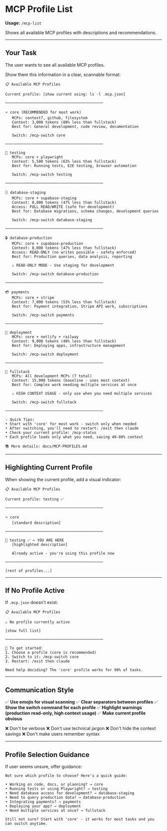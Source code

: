 # MCP Profile List

**Usage:** `/mcp-list`

Shows all available MCP profiles with descriptions and recommendations.

---

## Your Task

The user wants to see all available MCP profiles.

Show them this information in a clear, scannable format:

```
📋 Available MCP Profiles

Current profile: [show current using: ls -l .mcp.json]

────────────────────────────────────────────

⭐ core (RECOMMENDED for most work)
   MCPs: context7, github, filesystem
   Context: 3,000 tokens (80% less than fullstack)
   Best for: General development, code review, documentation

   Switch: /mcp-switch core

────────────────────────────────────────────

🧪 testing
   MCPs: core + playwright
   Context: 5,500 tokens (63% less than fullstack)
   Best for: Running tests, E2E testing, browser automation

   Switch: /mcp-switch testing

────────────────────────────────────────────

🗄️ database-staging
   MCPs: core + supabase-staging
   Context: 8,000 tokens (47% less than fullstack)
   Access: FULL READ/WRITE (safe for development)
   Best for: Database migrations, schema changes, development queries

   Switch: /mcp-switch database-staging

────────────────────────────────────────────

🔒 database-production
   MCPs: core + supabase-production
   Context: 8,000 tokens (47% less than fullstack)
   Access: READ-ONLY (no writes possible - safety enforced)
   Best for: Production queries, data analysis, reporting

   ⚠️ READ-ONLY MODE - Use staging for development

   Switch: /mcp-switch database-production

────────────────────────────────────────────

💳 payments
   MCPs: core + stripe
   Context: 7,000 tokens (53% less than fullstack)
   Best for: Payment integration, Stripe API work, subscriptions

   Switch: /mcp-switch payments

────────────────────────────────────────────

🚀 deployment
   MCPs: core + netlify + railway
   Context: 9,000 tokens (40% less than fullstack)
   Best for: Deploying apps, infrastructure management

   Switch: /mcp-switch deployment

────────────────────────────────────────────

🔧 fullstack
   MCPs: All development MCPs (7 total)
   Context: 15,000 tokens (baseline - uses most context)
   Best for: Complex work needing multiple services at once

   ⚠️ HIGH CONTEXT USAGE - only use when you need multiple services

   Switch: /mcp-switch fullstack

────────────────────────────────────────────

💡 Quick Tips:
• Start with 'core' for most work - switch only when needed
• After switching, you'll need to restart: /exit then claude
• Check your current profile: /mcp-status
• Each profile loads only what you need, saving 40-80% context

📚 More details: docs/MCP-PROFILES.md
```

---

## Highlighting Current Profile

When showing the current profile, add a visual indicator:

```
📋 Available MCP Profiles

Current profile: testing ✅

────────────────────────────────────────────

⭐ core
   [standard description]

────────────────────────────────────────────

🧪 testing ✅ ← YOU ARE HERE
   [highlighted description]

   Already active - you're using this profile now

────────────────────────────────────────────

[rest of profiles...]
```

---

## If No Profile Active

If `.mcp.json` doesn't exist:

```
📋 Available MCP Profiles

⚠️ No profile currently active

[show full list]

────────────────────────────────────────────

🎯 To get started:
1. Choose a profile (core is recommended)
2. Switch to it: /mcp-switch core
3. Restart: /exit then claude

Need help deciding? The 'core' profile works for 90% of tasks.
```

---

## Communication Style

✅ **Use emojis for visual scanning**
✅ **Clear separators between profiles**
✅ **Show the switch command for each profile**
✅ **Highlight warnings (production read-only, high context usage)**
✅ **Make current profile obvious**

❌ Don't be verbose
❌ Don't use technical jargon
❌ Don't hide the context savings
❌ Don't make users remember syntax

---

## Profile Selection Guidance

If user seems unsure, offer guidance:

```
Not sure which profile to choose? Here's a quick guide:

• Working on code, docs, or planning? → core
• Running tests or using Playwright? → testing
• Need database access for development? → database-staging
• Need to query production data? → database-production
• Integrating payments? → payments
• Deploying your app? → deployment
• Need multiple services at once? → fullstack

Still not sure? Start with 'core' - it works for most tasks and you can switch anytime.
```
